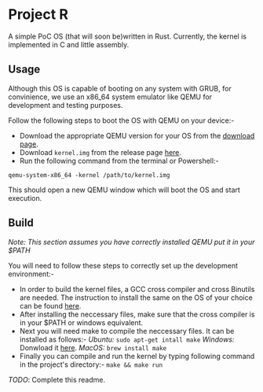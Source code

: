 # Project R 

A simple PoC OS (that will soon be)written in Rust. Currently, the kernel is implemented in C and little assembly.

## Usage

Although this OS is capable of booting on any system with GRUB, for convinience, we use an x86_64 system emulator like QEMU for development and testing purposes.  

Follow the following steps to boot the OS with QEMU on your device:-
  - Download the appropriate QEMU version for your OS from the [download page](https://www.qemu.org/download/).
  - Download `kernel.img` from the release page [here](https://github.com/OjaswinM/project-r/releases).
  - Run the following command from the terminal or Powershell:-
  ```
  qemu-system-x86_64 -kernel /path/to/kernel.img
  ```
This should open a new QEMU window which will boot the OS and start execution.

## Build

*Note: This section assumes you have correctly installed QEMU put it in your $PATH*

You will need to follow these steps to correctly set up the development environment:- 
  - In order to build the kernel files, a GCC cross compiler and cross Binutils are needed. The instruction to install the same on the OS of your choice can be found [here](https://wiki.osdev.org/GCC_Cross-Compiler). 
  - After installing the neccessary files, make sure that the cross compiler is in your $PATH or windows equivalent.
  - Next you will need make to compile the neccessary files. It can be installed as follows:-
    *Ubuntu:* `sudo apt-get intall make`
    *Windows:* Donwload it [here](http://gnuwin32.sourceforge.net/packages/make.htm).
    *MacOS:* `brew install make`
  - Finally you can compile and run the kernel by typing following command in the project's directory:-
    `make && make run`


*TODO*: Complete this readme.
